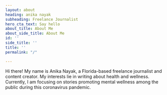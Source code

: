 ```yaml
---
layout: about
heading: anika nayak
subheading: Freelance Journalist
hero_cta_text: Say hello
about_title: About Me
about_side_title: About Me
id: ''
side_title: ''
title: ''
permalink: "/"

---
```

Hi there! My name is Anika Nayak, a Florida-based freelance journalist and content creator. My interests lie in writing about health and wellness. Currently, I am focusing on stories promoting mental wellness among the public during this coronavirus pandemic.